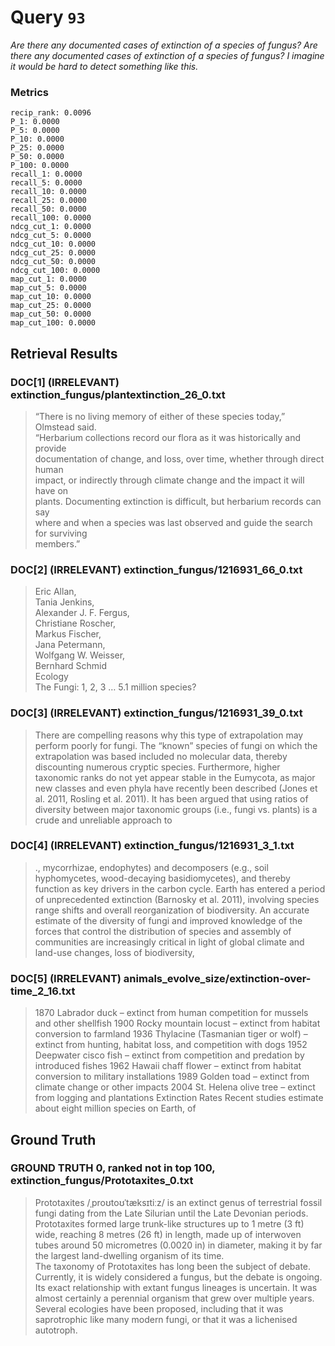 # Query `93`

*Are there any documented cases of extinction of a species of fungus?
Are there any documented cases of extinction of a species of fungus? I imagine it would be hard to detect something like this.*

### Metrics

```
recip_rank: 0.0096
P_1: 0.0000
P_5: 0.0000
P_10: 0.0000
P_25: 0.0000
P_50: 0.0000
P_100: 0.0000
recall_1: 0.0000
recall_5: 0.0000
recall_10: 0.0000
recall_25: 0.0000
recall_50: 0.0000
recall_100: 0.0000
ndcg_cut_1: 0.0000
ndcg_cut_5: 0.0000
ndcg_cut_10: 0.0000
ndcg_cut_25: 0.0000
ndcg_cut_50: 0.0000
ndcg_cut_100: 0.0000
map_cut_1: 0.0000
map_cut_5: 0.0000
map_cut_10: 0.0000
map_cut_25: 0.0000
map_cut_50: 0.0000
map_cut_100: 0.0000
```

## Retrieval Results

### DOC[1] (IRRELEVANT) extinction_fungus/plantextinction_26_0.txt
> “There is no living memory of either of these species today,” Olmstead said.<br>“Herbarium collections record our flora as it was historically and provide<br>documentation of change, and loss, over time, whether through direct human<br>impact, or indirectly through climate change and the impact it will have on<br>plants. Documenting extinction is difficult, but herbarium records can say<br>where and when a species was last observed and guide the search for surviving<br>members.”

### DOC[2] (IRRELEVANT) extinction_fungus/1216931_66_0.txt
> Eric Allan,<br>Tania Jenkins,<br>Alexander J. F. Fergus,<br>Christiane Roscher,<br>Markus Fischer,<br>Jana Petermann,<br>Wolfgang W. Weisser,<br>Bernhard Schmid<br>Ecology<br>The Fungi: 1, 2, 3 … 5.1 million species?

### DOC[3] (IRRELEVANT) extinction_fungus/1216931_39_0.txt
> There are compelling reasons why this type of extrapolation may perform poorly for fungi. The “known” species of fungi on which the extrapolation was based included no molecular data, thereby discounting numerous cryptic species. Furthermore, higher taxonomic ranks do not yet appear stable in the Eumycota, as major new classes and even phyla have recently been described (Jones et al. 2011, Rosling et al. 2011). It has been argued that using ratios of diversity between major taxonomic groups (i.e., fungi vs. plants) is a crude and unreliable approach to

### DOC[4] (IRRELEVANT) extinction_fungus/1216931_3_1.txt
> ., mycorrhizae, endophytes) and decomposers (e.g., soil hyphomycetes, wood-decaying basidiomycetes), and thereby function as key drivers in the carbon cycle. Earth has entered a period of unprecedented extinction (Barnosky et al. 2011), involving species range shifts and overall reorganization of biodiversity. An accurate estimate of the diversity of fungi and improved knowledge of the forces that control the distribution of species and assembly of communities are increasingly critical in light of global climate and land-use changes, loss of biodiversity,

### DOC[5] (IRRELEVANT) animals_evolve_size/extinction-over-time_2_16.txt
> 1870 Labrador duck – extinct from human competition for mussels and other shellfish 1900 Rocky mountain locust – extinct from habitat conversion to farmland 1936 Thylacine (Tasmanian tiger or wolf) – extinct from hunting, habitat loss, and competition with dogs 1952 Deepwater cisco fish – extinct from competition and predation by introduced fishes 1962 Hawaii chaff flower – extinct from habitat conversion to military installations 1989 Golden toad – extinct from climate change or other impacts 2004 St. Helena olive tree – extinct from logging and plantations Extinction Rates Recent studies estimate about eight million species on Earth, of


## Ground Truth

### GROUND TRUTH 0, ranked not in top 100, extinction_fungus/Prototaxites_0.txt
> Prototaxites /ˌproʊtoʊˈtæksɪtiːz/ is an extinct genus of terrestrial fossil fungi dating from the Late Silurian until the Late Devonian periods. Prototaxites formed large trunk-like structures up to 1 metre (3 ft) wide, reaching 8 metres (26 ft) in length, made up of interwoven tubes around 50 micrometres (0.0020 in) in diameter, making it by far the largest land-dwelling organism of its time.<br>The taxonomy of Prototaxites has long been the subject of debate. Currently, it is widely considered a fungus, but the debate is ongoing.  Its exact relationship with extant fungus lineages is uncertain. It was almost certainly a perennial organism that grew over multiple years. Several ecologies have been proposed, including that it was saprotrophic like many modern fungi, or that it was a lichenised autotroph.
